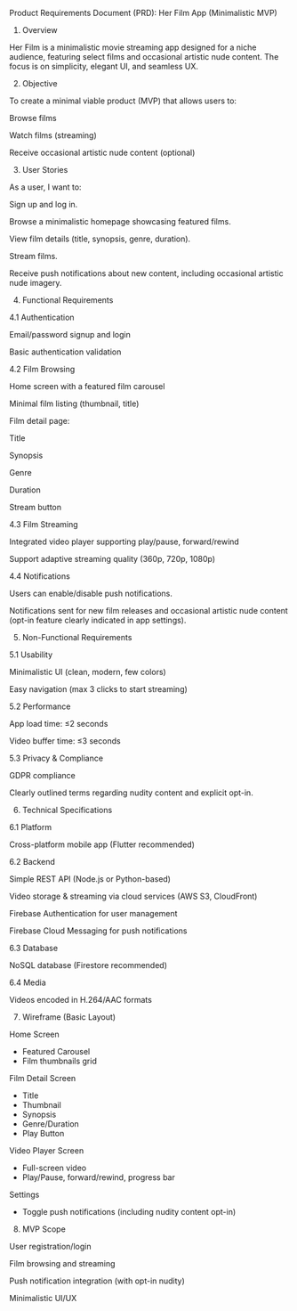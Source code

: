 Product Requirements Document (PRD): Her Film App (Minimalistic MVP)

1. Overview

Her Film is a minimalistic movie streaming app designed for a niche audience, featuring select films and occasional artistic nude content. The focus is on simplicity, elegant UI, and seamless UX.

2. Objective

To create a minimal viable product (MVP) that allows users to:

Browse films

Watch films (streaming)

Receive occasional artistic nude content (optional)

3. User Stories

As a user, I want to:

Sign up and log in.

Browse a minimalistic homepage showcasing featured films.

View film details (title, synopsis, genre, duration).

Stream films.

Receive push notifications about new content, including occasional artistic nude imagery.

4. Functional Requirements

4.1 Authentication

Email/password signup and login

Basic authentication validation

4.2 Film Browsing

Home screen with a featured film carousel

Minimal film listing (thumbnail, title)

Film detail page:

Title

Synopsis

Genre

Duration

Stream button

4.3 Film Streaming

Integrated video player supporting play/pause, forward/rewind

Support adaptive streaming quality (360p, 720p, 1080p)

4.4 Notifications

Users can enable/disable push notifications.

Notifications sent for new film releases and occasional artistic nude content (opt-in feature clearly indicated in app settings).

5. Non-Functional Requirements

5.1 Usability

Minimalistic UI (clean, modern, few colors)

Easy navigation (max 3 clicks to start streaming)

5.2 Performance

App load time: ≤2 seconds

Video buffer time: ≤3 seconds

5.3 Privacy & Compliance

GDPR compliance

Clearly outlined terms regarding nudity content and explicit opt-in.

6. Technical Specifications

6.1 Platform

Cross-platform mobile app (Flutter recommended)

6.2 Backend

Simple REST API (Node.js or Python-based)

Video storage & streaming via cloud services (AWS S3, CloudFront)

Firebase Authentication for user management

Firebase Cloud Messaging for push notifications

6.3 Database

NoSQL database (Firestore recommended)

6.4 Media

Videos encoded in H.264/AAC formats

7. Wireframe (Basic Layout)

Home Screen
- Featured Carousel
- Film thumbnails grid

Film Detail Screen
- Title
- Thumbnail
- Synopsis
- Genre/Duration
- Play Button

Video Player Screen
- Full-screen video
- Play/Pause, forward/rewind, progress bar

Settings
- Toggle push notifications (including nudity content opt-in)

8. MVP Scope

User registration/login

Film browsing and streaming

Push notification integration (with opt-in nudity)

Minimalistic UI/UX
